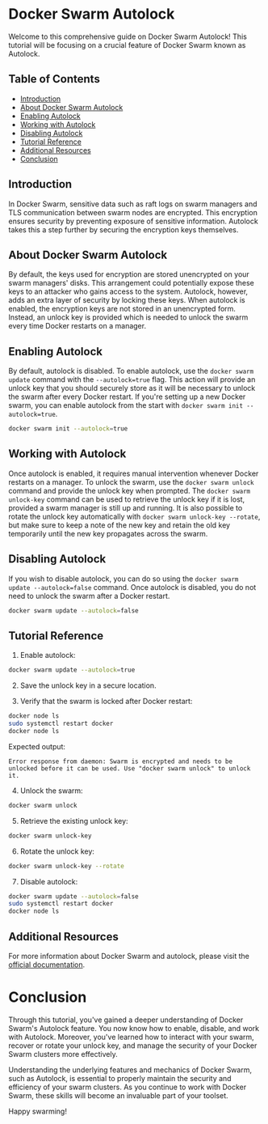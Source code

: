 # Docker Swarm Autolock

Welcome to this comprehensive guide on Docker Swarm Autolock! This tutorial will be focusing on a crucial feature of Docker Swarm known as Autolock.

## Table of Contents

- [Introduction](#introduction)
- [About Docker Swarm Autolock](#about-docker-swarm-autolock)
- [Enabling Autolock](#enabling-autolock)
- [Working with Autolock](#working-with-autolock)
- [Disabling Autolock](#disabling-autolock)
- [Tutorial Reference](#tutorial-reference)
- [Additional Resources](#additional-resources)
- [Conclusion](#conclusion)

## Introduction

In Docker Swarm, sensitive data such as raft logs on swarm managers and TLS communication between swarm nodes are encrypted. This encryption ensures security by preventing exposure of sensitive information. Autolock takes this a step further by securing the encryption keys themselves. 

## About Docker Swarm Autolock

By default, the keys used for encryption are stored unencrypted on your swarm managers' disks. This arrangement could potentially expose these keys to an attacker who gains access to the system. Autolock, however, adds an extra layer of security by locking these keys. When autolock is enabled, the encryption keys are not stored in an unencrypted form. Instead, an unlock key is provided which is needed to unlock the swarm every time Docker restarts on a manager.

## Enabling Autolock

By default, autolock is disabled. To enable autolock, use the `docker swarm update` command with the `--autolock=true` flag. This action will provide an unlock key that you should securely store as it will be necessary to unlock the swarm after every Docker restart. If you're setting up a new Docker swarm, you can enable autolock from the start with `docker swarm init --autolock=true`.

```bash
docker swarm init --autolock=true
```

## Working with Autolock

Once autolock is enabled, it requires manual intervention whenever Docker restarts on a manager. To unlock the swarm, use the `docker swarm unlock` command and provide the unlock key when prompted. The `docker swarm unlock-key` command can be used to retrieve the unlock key if it is lost, provided a swarm manager is still up and running. It is also possible to rotate the unlock key automatically with `docker swarm unlock-key --rotate`, but make sure to keep a note of the new key and retain the old key temporarily until the new key propagates across the swarm.

## Disabling Autolock

If you wish to disable autolock, you can do so using the `docker swarm update --autolock=false` command. Once autolock is disabled, you do not need to unlock the swarm after a Docker restart.

```bash
docker swarm update --autolock=false
```

## Tutorial Reference

1. Enable autolock: 

```bash
docker swarm update --autolock=true
```

2. Save the unlock key in a secure location.

3. Verify that the swarm is locked after Docker restart: 

```bash
docker node ls
sudo systemctl restart docker
docker node ls
```

Expected output:

```plaintext
Error response from daemon: Swarm is encrypted and needs to be unlocked before it can be used. Use "docker swarm unlock" to unlock it.
```

4. Unlock the swarm:

```bash
docker swarm unlock
```

5. Retrieve the existing unlock key: 

```bash
docker swarm unlock-key
```

6. Rotate the unlock key: 

```bash
docker swarm unlock-key --rotate
```

7. Disable autolock: 

```bash
docker swarm update --autolock=false
sudo systemctl restart docker
docker node ls
```

## Additional Resources

For more information about Docker Swarm and autolock, please visit the [official documentation](https://docs.docker.com/engine/swarm/swarm_manager_locking/).

# Conclusion

Through this tutorial, you've gained a deeper understanding of Docker Swarm's Autolock feature. You now know how to enable, disable, and work with Autolock. Moreover, you've learned how to interact with your swarm, recover or rotate your unlock key, and manage the security of your Docker Swarm clusters more effectively. 

Understanding the underlying features and mechanics of Docker Swarm, such as Autolock, is essential to properly maintain the security and efficiency of your swarm clusters. As you continue to work with Docker Swarm, these skills will become an invaluable part of your toolset.

Happy swarming!